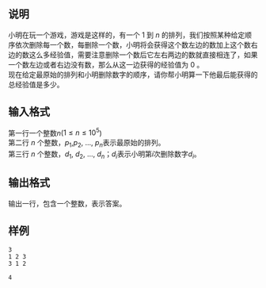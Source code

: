 <h2>说明</h2>

小明在玩一个游戏，游戏是这样的，有一个 $1$ 到 $n$ 的排列，我们按照某种给定顺序依次删除每一个数，每删除一个数，小明将会获得这个数左边的数加上这个数右边的数这么多经验值，需要注意删除一个数后它左右两边的数就直接相连了，如果一个数左边或者右边没有数，那么从这一边获得的经验值为 $0$ 。<br />
现在给定最原始的排列和小明删除数字的顺序，请你帮小明算一下他最后能获得的总经验值是多少。
<h2>输入格式</h2>

第一行一个整数$n$($1≤n≤10^5$)<br>第二行 $n$ 个整数，$p_1$&#44;$p_2$&#44; ...&#44; $p_n$表示最原始的排列。<br>第三行 $n$ 个整数，$d_1$&#44; $d_2$&#44; ...&#44; $d_n$；$d_i$表示小明第$i$次删除数字$d_i$。

<h2>输出格式</h2>

输出一行，包含一个整数，表示答案。

<h2>样例</h2>
<pre><code class="language-input1">3
1 2 3
3 1 2</code></pre><pre><code class="language-output1">4</code></pre>
